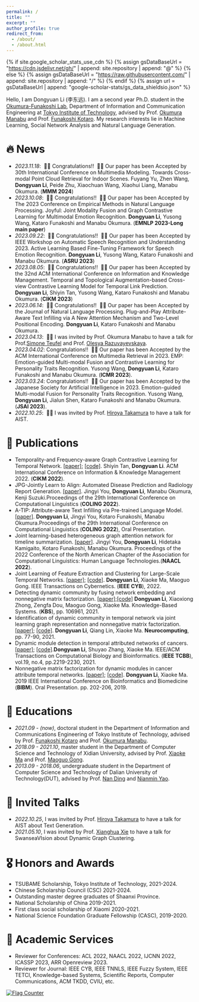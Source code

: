 ```yaml
---
permalink: /
title: ""
excerpt: ""
author_profile: true
redirect_from: 
  - /about/
  - /about.html
---
```


{% if site.google_scholar_stats_use_cdn %}
{% assign gsDataBaseUrl = "https://cdn.jsdelivr.net/gh/" | append: site.repository | append: "@" %}
{% else %}
{% assign gsDataBaseUrl = "https://raw.githubusercontent.com/" | append: site.repository | append: "/" %}
{% endif %}
{% assign url = gsDataBaseUrl | append: "google-scholar-stats/gs_data_shieldsio.json" %}

<span class='anchor' id='about-me'></span>

Hello, I am Dongyuan Li (李东远). I am a second year Ph.D. student in the [Okumura-Funakoshi Lab](https://lr-www.pi.titech.ac.jp/wp/), Department of Information and Communication Engineering at [Tokyo Institute of Technology](https://www.first.iir.titech.ac.jp/), advised by Prof. [Okumura Manabu](http://www.lr.pi.titech.ac.jp/~oku/index-j.html) and Prof. [Funakoshi Kotaro](http://lr-www.pi.titech.ac.jp/~funakoshi/public/en/). My research interests lie in Machine Learning, Social Network Analysis and Natural Language Generation. 


# 🔥 News
- *2023.11.18*: &nbsp;🎉🎉 Congratulations!! &nbsp;🎉🎉 Our paper has been Accepted by 30th International Conference on Multimedia Modeling. Towards Cross-modal Point Cloud Retrieval for Indoor Scenes. Fuyang Yu, Zhen Wang,  **Dongyuan Li**, Peide Zhu, Xiaochuan Wang, Xiaohui Liang, Manabu Okumura. (**MMM 2024**)
- *2023.10.08*: &nbsp;🎉🎉 Congratulations!! &nbsp;🎉🎉 Our paper has been Accepted by The 2023 Conference on Empirical Methods in Natural Language Processing. Joyful: Joint Modality Fusion and Graph Contrastive Learning for Multimodal Emotion Recognition. **Dongyuan Li**, Yusong Wang, Kataro Funakoshi and Manabu Okumura. (**EMNLP 2023-Long main paper**)
- *2023.09.22*: &nbsp;🎉🎉 Congratulations!! &nbsp;🎉🎉 Our paper has been Accepted by IEEE Workshop on Automatic Speech Recognition and Understanding 2023. Active Learning Based Fine-Tuning Framework for Speech Emotion Recognition. **Dongyuan Li**, Yusong Wang, Kataro Funakoshi and Manabu Okumura. (**ASRU 2023**)
- *2023.08.05*: &nbsp;🎉🎉 Congratulations!! &nbsp;🎉🎉 Our paper has been Accepted by the 32nd ACM International Conference on Information and Knowledge Management. Temporal and Topological Augmentation-based Cross-view Contrastive Learning Model for Temporal Link Prediction. **Dongyuan Li**, Shiyin Tan, Yusong Wang, Kataro Funakoshi and Manabu Okumura. (**CIKM 2023**)
- *2023.06.14*: &nbsp;🎉🎉 Congratulations!! &nbsp;🎉🎉 Our paper has been Accepted by the Journal of Natural Language Processing. Plug-and-Play Attribute-Aware Text Infilling via A New Attention Mechanism and Two-Level Positional Encoding. **Dongyuan Li**, Kataro Funakoshi and Manabu Okumura.
- *2023.04.13*: &nbsp;🎉🎉 I was invited by Prof. Okumura Manabu to have a talk for Prof.[Simone Teufel](https://www.cl.cam.ac.uk/~sht25/) and Prof. [Olesya Razuvayevskaya](https://www.cl.cam.ac.uk/~or264/). 
- *2023.04.02*: Congratulations!! &nbsp;🎉🎉 Our paper has been Accepted by the ACM International Conference on Multimedia Retrieval in 2023. EMP: Emotion-guided Multi-modal Fusion and Contrastive Learning for Personality Traits Recognition. Yusong Wang, **Dongyuan Li**, Kataro Funakoshi and Manabu Okumura.  (**ICMR 2023**).
- *2023.03.24*: Congratulations!! &nbsp;🎉🎉 Our paper has been Accepted by the Japanese Society for Artificial Intelligence in 2023. Emotion-guided Multi-modal Fusion for Personality Traits Recognition. Yusong Wang, **Dongyuan Li**, Jialun Shen, Kataro Funakoshi and Manabu Okumura.  (**JSAI 2023**).
- *2022.10.25*: &nbsp;🎉🎉 I was invited by Prof. [Hiroya Takamura](https://sites.google.com/view/hjtakamura/) to have a talk for AIST. 
<!-- - *2022.02*: &nbsp;🎉🎉 Lorem ipsum dolor sit amet, consectetur adipiscing elit. Vivamus ornare aliquet ipsum, ac tempus justo dapibus sit amet.  -->


# 📝 Publications 

- Temporality-and Frequency-aware Graph Contrastive Learning for Temporal Network. [\[paper\]](https://dl.acm.org/doi/abs/10.1145/3511808.3557469); [\[code\]](https://anonymous.4open.science/r/TF-GCL-EF6C/README.md). Shiyin Tan, **Dongyuan Li**. ACM International Conference on Information & Knowledge Management 2022. (**CIKM 2022**).
- JPG-Jointly Learn to Align: Automated Disease Prediction and Radiology Report Generation. [\[paper\]](https://aclanthology.org/2022.coling-1.523.pdf). Jingyi You, **Dongyuan Li**, Manabu Okumura, Kenji Suzuki.Proceedings of the 29th International Conference on Computational Linguistics (**COLING 2022**).
- A-TIP: Attribute-aware Text Infilling via Pre-trained Language Model. [\[paper\]](https://aclanthology.org/2022.coling-1.511.pdf). **Dongyuan Li**, Jingyi You, Kotaro Funakoshi, Manabu Okumura.Proceedings of the 29th International Conference on Computational Linguistics (**COLING 2022**), Oral Presentation. 
- Joint learning-based heterogeneous graph attention network for timeline summarization. [\[paper\]](https://aclanthology.org/2022.naacl-main.301.pdf). Jingyi You, **Dongyuan Li**, Hidetaka Kamigaito, Kotaro Funakoshi, Manabu Okumura. Proceedings of the 2022 Conference of the North American Chapter of the Association for Computational Linguistics: Human Language Technologies.(**NAACL 2022**).
- Joint Learning of Feature Extraction and Clustering for Large-Scale Temporal Networks. [\[paper\]](https://drive.google.com/file/d/1lzP-F0yne9mbcvuwlQlp_mj1DO1XiuMZ/view); [\[code\]](https://github.com/Clearloveyuan/jLMDC). **Dongyuan Li**, Xiaoke Ma, Maoguo Gong. IEEE Transactions on Cybernetics. (**IEEE CYB**), 2022.
- Detecting dynamic community by fusing network embedding and nonnegative matrix factorization. [\[paper\]](https://drive.google.com/file/d/1Z92yKCZnsfc1UBb4akXvkKDnIPfzcxH_/view);[\[code\]](https://github.com/Clearloveyuan/SMFBC/tree/main/Baselines/NE2NMF) **Dongyuan Li**, Xiaoxiong Zhong, Zengfa Dou, Maoguo Gong, Xiaoke Ma. Knowledge-Based Systems. (**KBS**), pp. 106961, 2021. 
- Identification of dynamic community in temporal network via joint learning graph representation and nonnegative matrix factorization. [\[paper\]](https://drive.google.com/file/d/1bREsfCfUONdTRoZCVROKwaFu494AXw0H/view); [\[code\]](https://github.com/Clearloveyuan/jLDEC_demo). **Dongyuan Li**, Qiang Lin, Xiaoke Ma. **Neurocomputing**, pp. 77-90, 2021.  
- Dynamic module detection in temporal attributed networks of cancers.[\[paper\]](https://drive.google.com/file/d/1J_sbJZ0kuUoC9APiknQqn33IqCNCTbXm/view); [\[code\]](https://github.com/Clearloveyuan/IEEE-BIBM-TCBB).**Dongyuan Li**, Shuyao Zhang, Xiaoke Ma. IEEE/ACM Transactions on Computational Biology and Bioinformatics. (**IEEE TCBB**), vol.19, no.4, pp.2219-2230, 2021. 
- Nonnegative matrix factorization for dynamic modules in cancer attribute temporal networks. [\[paper\]](https://ieeexplore.ieee.org/abstract/document/8983045); [\[code\]](https://github.com/Clearloveyuan/IEEE-BIBM-TCBB). **Dongyuan Li**, Xiaoke Ma. 2019 IEEE International Conference on Bioinformatics and Biomedicine (**BIBM**). Oral Presentation. pp. 202-206, 2019. 
  

# 📖 Educations
- *2021.09 - (now)*, doctoral student in the Department of Information and Communications Engineering of Tokyo Institute of Technology, advised by Prof. [Funakoshi Kotaro](http://lr-www.pi.titech.ac.jp/~funakoshi/public/en/) and Prof. [Okumura Manabu](http://www.lr.pi.titech.ac.jp/~oku/index-j.html).
- *2018.09 - 2021.10*, master student in the Department of Computer Science and Technology of Xidian University, advised by Prof. [Xiaoke Ma](https://web.xidian.edu.cn/xkma/) and Prof. [Maoguo Gong](https://scholar.google.com/citations?user=D-TS1fAAAAAJ&hl=zh-CN).
- *2013.09 - 2018.06*, undergraduate student in the Department of Computer Science and Technology of Dalian University of Technology(DUT), advised by Prof. [Nan Ding](http://faculty.dlut.edu.cn/2005011019/zh_CN/index.htm) and [Nianmin Yao](http://faculty.dlut.edu.cn/lucos/zh_CN/index.htm).


# 💬 Invited Talks
- *2022.10.25*, I was invited by Prof. [Hiroya Takamura](https://sites.google.com/view/hjtakamura/) to have a talk for AIST about Text Generation.
- *2021.05.10*, I was invited by Prof. [Xianghua Xie](http://csvision.swan.ac.uk/) to have a talk for SwanseaVIsion about Dynamic Graph Clustering.

# 🎖 Honors and Awards

- TSUBAME Scholarship, Tokyo Institute of Technology, 2021-2024.
- Chinese Scholarship Council (CSC) 2021-2024.
- Outstanding master degree graduates of Shaanxi Province.
- National Scholarship of China 2019-2021.
- First class social scholarship of Xiaomi 2020-2021.
- National Science Foundation Graduate Fellowship (CASC), 2019-2020.

# 📄 Academic Services
- Reviewer for Conferences: ACL 2022, NAACL 2022, IJCNN 2022, ICASSP 2023, ARR Openreview 2023.
- Reviewer for Journal: IEEE CYB, IEEE TNNLS, IEEE Fuzzy System, IEEE TETCI, Knowledge-based Systems, Scientific Reports, Computer Communications, ACM TKDD, CVIU, etc. 

<a href="https://info.flagcounter.com/csuE"><img src="https://s01.flagcounter.com/countxl/csuE/bg_FFFFFF/txt_000000/border_CCCCCC/columns_4/maxflags_12/viewers_0/labels_0/pageviews_1/flags_0/percent_0/" alt="Flag Counter" border="0"></a>
